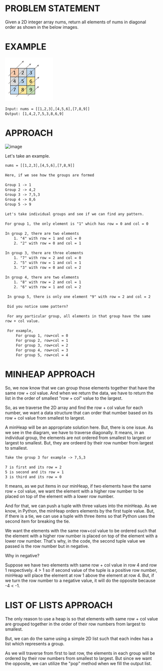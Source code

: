 # PROBLEM STATEMENT

Given a 2D integer array nums, return all elements of nums in diagonal order as shown in the below images.

# EXAMPLE

![](2023-09-20-18-56-26.png)

    Input: nums = [[1,2,3],[4,5,6],[7,8,9]]
    Output: [1,4,2,7,5,3,8,6,9]

# APPROACH

![image](https://assets.leetcode.com/users/images/61841754-3cd4-4aef-859f-5eca31243e76_1695207868.1396782.png)

Let's take an example.

	nums = [[1,2,3],[4,5,6],[7,8,9]]
	
	Here, if we see how the groups are formed
	
	Group 1 -> 1
	Group 2 -> 4,2
	Group 3 -> 7,5,3
	Group 4 -> 8,6
	Group 5 -> 9
	
	Let's take individual groups and see if we can find any pattern.
	
	For group 1, the only element is "1" which has row = 0 and col = 0
	
	In group 2, there are two elements
		1. "4" with row = 1 and col = 0
		2. "2" with row = 0 and col = 1

    In group 3, there are three elements
		1. "7" with row = 2 and col = 0
		2. "5" with row = 1 and col = 1
		3. "3" with row = 0 and col = 2

    In group 4, there are two elements
		1. "8" with row = 2 and col = 1
		2. "6" with row = 1 and col = 2

     In group 5, there is only one element "9" with row = 2 and col = 2
	 
	 Did you notice some pattern?
	 
	 For any particular group, all elements in that group have the same row + col value.
	 
	 For example, 
		 For group 1, row+col = 0
		 For group 2, row+col = 1
		 For group 3, row+col = 2
		 For group 4, row+col = 3
		 For group 5, row+col = 4
		 
# **MINHEAP APPROACH**
		 
So, we now know that we can group those elements together that have the same row + col value. And when we return the data, we have to return the list in the order of smallest "row + col" value to the largest.

So, as we traverse the 2D array and find the row + col value for each number, we want a data structure that can order that number based on its row + col value from smallest to largest.

A minHeap will be an appropriate solution here. But, there is one issue. As we see in the diagram, we have to traverse diagonally. It means, in an individual group, the elements are not ordered from smallest to largest or largest to smallest. But, they are ordeerd by their row number from largest to smallest.

	Take the group 3 for example -> 7,5,3
	
	7 is first and its row = 2
	5 is second and its row = 1
	3 is third and its row = 0
	
 It means, as we put items in our minHeap, if two elements have the same row + col value, we want the element with a higher row number to be placed on top of the element with a lower row number.
 
 And for that, we can push a tuple with three values into the minHeap. As we know, in Python, the minHeap orders elements by the first tuple value. But, if there is a tie, we can use a tuple with three items so that Python uses the second item for breaking the tie. 
 
 We want the elements with the same row+col value to be ordered such that the element with a higher row number is placed on top of the element with a lower row number. That's why, in the code, the second tuple value we passed is the row number but in negative.
 
 Why in negative? 
 
 Suppose we have two elements with same row + col value in row 4 and row 1 respectively. 4 > 1 so if second value of the tuple is a positive row number, minHeap will place the element at row 1 above the element at row 4. But, if we turn the row number to a negative value, it will do the opposite because -4 < -1. 

# **LIST OF LISTS APPROACH**
The only reason to use a heap is so that elements with same row + col value are grouped together in the order of their row numbers from largest to smallest.

But, we can do the same using a simple 2D list such that each index has a list which represents a group. 

As we will traverse from first to last row, the elements in each group will be ordered by their row numbers from smallest to largest. But since we want the opposite, we can utilize the "pop" method when we fill the output list.
